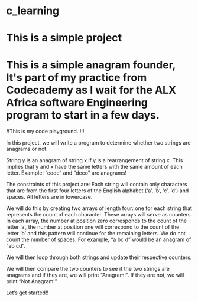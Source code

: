 # c_learning
# This is a simple project 
# This is a simple anagram founder, It's part of my practice from Codecademy as I wait for the ALX Africa software Engineering program to start in a few days.

#This is my code playground..!!!


In this project, we will write a program to determine whether two strings are anagrams or not.

String y is an anagram of string x if y is a rearrangement of string x. This implies that y and x have the same letters with the same amount of each letter. Example: “code” and “deco” are anagrams!

The constraints of this project are: Each string will contain only characters that are from the first four letters of the English alphabet (‘a’, ‘b’, ‘c’, ‘d’) and spaces. All letters are in lowercase.

We will do this by creating two arrays of length four: one for each string that represents the count of each character. These arrays will serve as counters. In each array, the number at position zero corresponds to the count of the letter ‘a’, the number at position one will correspond to the count of the letter ’b’ and this pattern will continue for the remaining letters. We do not count the number of spaces. For example, “a bc d” would be an anagram of “ab cd”.

We will then loop through both strings and update their respective counters.

We will then compare the two counters to see if the two strings are anagrams and if they are, we will print “Anagram!”. If they are not, we will print “Not Anagram!”

Let’s get started!!
